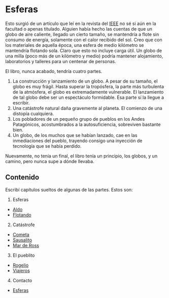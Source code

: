 # Esferas

Esto surgió de un artículo que leí en la revista del [IEEE](https://www.ieee.org/) no sé si aún en la facultad o apenas titulado. Alguien había hecho las cuentas de que un globo de aire caliente, llegado un cierto tamaño, se mantendría a flote sin consumo de energía, solamente con el calor recibido del sol.  Creo que con los materiales de aquella época, una esfera de medio kilómetro se mantendría flotando sola. Claro que esto no incluye carga útil.  Un globo de una milla (poco más de un kilómetro y medio) podría mantener alojamiento, laboratorios y talleres para un centenar de personas.

El libro, nunca acabado, tendría cuatro partes.

1. La construcción y lanzamiento de un globo.  A pesar de su tamaño, el globo es muy frágil.  Hasta superar la tropósfera, la parte más turbulenta de la atmósfera, el globo es extremadamente vulnerable. El lanzamiento de tal globo debe ser un espectáculo formidable.  Esa parte sí la llegue a escribir.
1. Una catástrofe natural daña gravemente al planeta. El comienzo de una distopía cualquiera.
1.  Los pobladores de un pequeño grupo de pueblos en los Andes Patagónicos, acostumbrados a la autosuficiencia, sobreviven bastante bien.
1.  Un globo, de los muchos que se habían lanzado, cae en las inmediaciones del pueblo, trayendo consigo una inyección de tecnología que se había perdido.

Nuevamente, no tenía un final, el libro tenía un principio, los globos, y un camino, pero nunca supe a dónde llevaba.

## Contenido

Escribí capítulos sueltos de algunas de las partes.  Estos son:

1. Esferas
  * [Aldo](Aldo.md)
  * [Flotando](Flotando.md)

2. Catástrofe
  * [Cometa](Cometa.md)
  * [Sausalito](Sausalito.md)
  * [Mar de Ross](Mar%20de%20Ross.md)

3. El pueblito
  * [Rogelio](Rogelio.md)
  * [Viajeros](Viajeros.md)

4. Contacto
  * [Esferas](Esferas.md)
